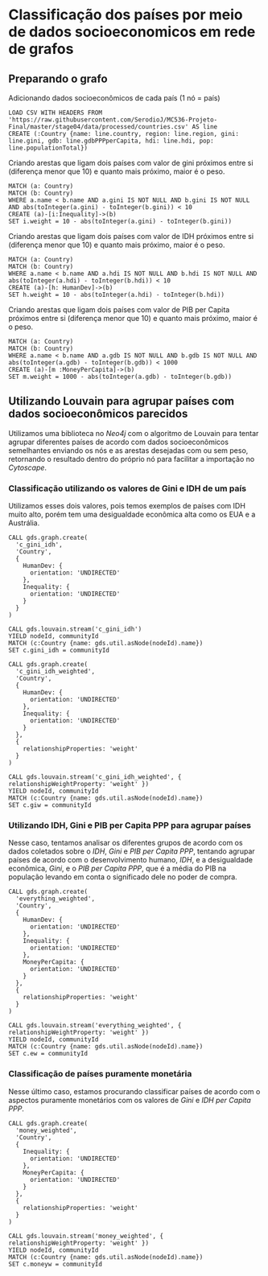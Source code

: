 # Classificação dos países por meio de dados socioeconomicos em rede de grafos

## Preparando o grafo

Adicionando dados socioeconômicos de cada país (1 nó = país)

~~~cypher
LOAD CSV WITH HEADERS FROM 'https://raw.githubusercontent.com/SerodioJ/MC536-Projeto-Final/master/stage04/data/processed/countries.csv' AS line
CREATE (:Country {name: line.country, region: line.region, gini: line.gini, gdb: line.gdbPPPperCapita, hdi: line.hdi, pop: line.populationTotal})
~~~

Criando arestas que ligam dois países com valor de gini próximos entre si (diferença menor que 10) e quanto mais próximo, maior é o peso.

~~~cypher
MATCH (a: Country)
MATCH (b: Country)
WHERE a.name < b.name AND a.gini IS NOT NULL AND b.gini IS NOT NULL AND abs(toInteger(a.gini) - toInteger(b.gini)) < 10
CREATE (a)-[i:Inequality]->(b)
SET i.weight = 10 - abs(toInteger(a.gini) - toInteger(b.gini))
~~~

Criando arestas que ligam dois países com valor de IDH próximos entre si (diferença menor que 10) e quanto mais próximo, maior é o peso.

~~~cypher
MATCH (a: Country)
MATCH (b: Country)
WHERE a.name < b.name AND a.hdi IS NOT NULL AND b.hdi IS NOT NULL AND abs(toInteger(a.hdi) - toInteger(b.hdi)) < 10
CREATE (a)-[h: HumanDev]->(b)
SET h.weight = 10 - abs(toInteger(a.hdi) - toInteger(b.hdi))
~~~

Criando arestas que ligam dois países com valor de PIB per Capita próximos entre si (diferença menor que 10) e quanto mais próximo, maior é o peso.

~~~cypher
MATCH (a: Country)
MATCH (b: Country)
WHERE a.name < b.name AND a.gdb IS NOT NULL AND b.gdb IS NOT NULL AND abs(toInteger(a.gdb) - toInteger(b.gdb)) < 1000
CREATE (a)-[m :MoneyPerCapita]->(b)
SET m.weight = 1000 - abs(toInteger(a.gdb) - toInteger(b.gdb))
~~~

## Utilizando Louvain para agrupar países com dados socioeconômicos parecidos

Utilizamos uma biblioteca no *Neo4j* com o algoritmo de Louvain para tentar agrupar diferentes países de acordo com dados socioeconômicos semelhantes enviando os nós e as arestas desejadas com ou sem peso, retornando o resultado dentro do próprio nó para facilitar a importação no *Cytoscape*.

### Classificação utilizando os valores de Gini e IDH de um país

Utilizamos esses dois valores, pois temos exemplos de países com IDH muito alto, porém tem uma desigualdade econômica alta como os EUA e a Austrália.

~~~cypher
CALL gds.graph.create(
  'c_gini_idh',
  'Country',
  {
    HumanDev: {
      orientation: 'UNDIRECTED'
    },
    Inequality: {
      orientation: 'UNDIRECTED'
    }
  }
)

CALL gds.louvain.stream('c_gini_idh')
YIELD nodeId, communityId
MATCH (c:Country {name: gds.util.asNode(nodeId).name})
SET c.gini_idh = communityId
~~~

~~~cypher
CALL gds.graph.create(
  'c_gini_idh_weighted',
  'Country',
  {
    HumanDev: {
      orientation: 'UNDIRECTED'
    },
    Inequality: {
      orientation: 'UNDIRECTED'
    }
  },
  {
    relationshipProperties: 'weight'
  }
)

CALL gds.louvain.stream('c_gini_idh_weighted', { relationshipWeightProperty: 'weight' })
YIELD nodeId, communityId
MATCH (c:Country {name: gds.util.asNode(nodeId).name})
SET c.giw = communityId
~~~

### Utilizando IDH, Gini e PIB per Capita PPP para agrupar países

Nesse caso, tentamos analisar os diferentes grupos de acordo com os dados coletados sobre o *IDH*, *Gini* e *PIB per Capita PPP*, tentando agrupar países de acordo com o desenvolvimento humano, *IDH*, e a desigualdade econômica, *Gini*, e o *PIB per Capita PPP*, que é a média do PIB na população levando em conta o significado dele no poder de compra.

~~~cypher
CALL gds.graph.create(
  'everything_weighted',
  'Country',
  {
    HumanDev: {
      orientation: 'UNDIRECTED'
    },
    Inequality: {
      orientation: 'UNDIRECTED'
    },
    MoneyPerCapita: {
      orientation: 'UNDIRECTED'
    }
  },
  {
    relationshipProperties: 'weight'
  }
)

CALL gds.louvain.stream('everything_weighted', { relationshipWeightProperty: 'weight' })
YIELD nodeId, communityId
MATCH (c:Country {name: gds.util.asNode(nodeId).name})
SET c.ew = communityId
~~~

### Classificação de países puramente monetária

Nesse último caso, estamos procurando classificar países de acordo com o aspectos puramente monetários com os valores de *Gini* e *IDH per Capita PPP*.

~~~cypher
CALL gds.graph.create(
  'money_weighted',
  'Country',
  {
    Inequality: {
      orientation: 'UNDIRECTED'
    },
    MoneyPerCapita: {
      orientation: 'UNDIRECTED'
    }
  },
  {
    relationshipProperties: 'weight'
  }
)

CALL gds.louvain.stream('money_weighted', { relationshipWeightProperty: 'weight' })
YIELD nodeId, communityId
MATCH (c:Country {name: gds.util.asNode(nodeId).name})
SET c.moneyw = communityId
~~~
